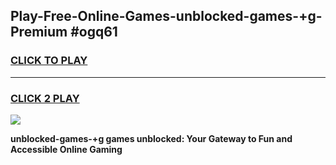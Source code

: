 
## Play-Free-Online-Games-unblocked-games-+g-Premium #ogq61
<h3>
<a href="https://premium.freeplayer.one?title=unblocked-games-+g&ref=8M">CLICK TO PLAY</a></h3>
<hr>

<h3>
<a href="https://premium.freeplayer.one?title=unblocked-games-+g&ref=8M">CLICK 2 PLAY</a>
  
</h3>

<a href="https://premium.freeplayer.one?title=unblocked-games-+g&ref=8M"><img src="https://clearcache.store/games.png"></a>


**unblocked-games-+g games unblocked: Your Gateway to Fun and Accessible Online Gaming**
